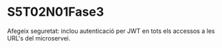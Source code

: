 # S5T02N01Fase3

Afegeix seguretat: inclou autenticació per JWT en  tots els accessos a les URL's del microservei. 
